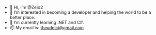 - 👋 Hi, I’m @Zeld2
- 👀 I’m interested in becoming a developer and helping the world to be a better place.
- 🌱 I’m currently learning .NET and C#.
- 📫 My email is: theudelci@gmail.com

<!---
Zeld2/Zeld2 is a ✨ special ✨ repository because its `README.md` (this file) appears on your GitHub profile.
You can click the Preview link to take a look at your changes.
--->
